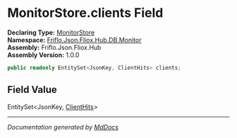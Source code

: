 ﻿<!--  
  <auto-generated>   
    The contents of this file were generated by a tool.  
    Changes to this file may be list if the file is regenerated  
  </auto-generated>   
-->

# MonitorStore.clients Field

**Declaring Type:** [MonitorStore](../index.md)  
**Namespace:** [Friflo.Json.Fliox.Hub.DB.Monitor](../../index.md)  
**Assembly:** Friflo.Json.Fliox.Hub  
**Assembly Version:** 1.0.0

```csharp
public readonly EntitySet<JsonKey, ClientHits> clients;
```

## Field Value

EntitySet\<JsonKey, [ClientHits](../../ClientHits/index.md)\>

___

*Documentation generated by [MdDocs](https://github.com/ap0llo/mddocs)*
